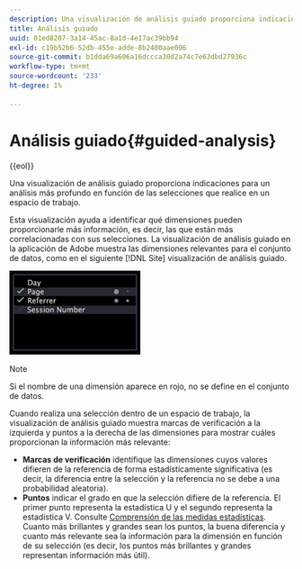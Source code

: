 ```yaml
---
description: Una visualización de análisis guiado proporciona indicaciones para un análisis más profundo en función de las selecciones que realice en un espacio de trabajo.
title: Análisis guiado
uuid: 01ed8207-3a14-45ac-8a1d-4e17ac39bb94
exl-id: c19b52b6-52db-455e-adde-8b2400aae006
source-git-commit: b1dda69a606a16dccca30d2a74c7e63dbd27936c
workflow-type: tm+mt
source-wordcount: '233'
ht-degree: 1%

---
```


# Análisis guiado{#guided-analysis}

{{eol}}

Una visualización de análisis guiado proporciona indicaciones para un análisis más profundo en función de las selecciones que realice en un espacio de trabajo.

Esta visualización ayuda a identificar qué dimensiones pueden proporcionarle más información, es decir, las que están más correlacionadas con sus selecciones. La visualización de análisis guiado en la aplicación de Adobe muestra las dimensiones relevantes para el conjunto de datos, como en el siguiente [!DNL Site] visualización de análisis guiado.

![](assets/vis_GuidedAnalysis.png)

>[!NOTE]
>
>Si el nombre de una dimensión aparece en rojo, no se define en el conjunto de datos.

Cuando realiza una selección dentro de un espacio de trabajo, la visualización de análisis guiado muestra marcas de verificación a la izquierda y puntos a la derecha de las dimensiones para mostrar cuáles proporcionan la información más relevante:

* **Marcas de verificación** identifique las dimensiones cuyos valores difieren de la referencia de forma estadísticamente significativa (es decir, la diferencia entre la selección y la referencia no se debe a una probabilidad aleatoria).
* **Puntos** indicar el grado en que la selección difiere de la referencia. El primer punto representa la estadística U y el segundo representa la estadística V. Consulte [Comprensión de las medidas estadísticas](../../../../home/c-get-started/c-analysis-vis/c-guided-analysis/c-stat-measures.md#concept-ba2c7f417f384dc0a3438fcb6e268708). Cuanto más brillantes y grandes sean los puntos, la buena diferencia y cuanto más relevante sea la información para la dimensión en función de su selección (es decir, los puntos más brillantes y grandes representan información más útil).
